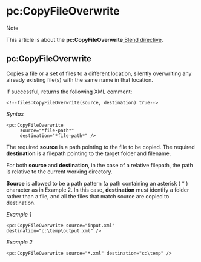 # pc:CopyFileOverwrite



> [!NOTE]
> This article is about the **pc:CopyFileOverwrite**[ Blend directive](/docs/Repositories/Blend%20directives).

## **pc:CopyFileOverwrite**

Copies a file or a set of files to a different location, silently overwriting any already existing file(s) with the same name in that location.

If successful, returns the following XML comment:

```language-xml
<!--files:CopyFileOverwrite(source, destination) true-->
```

*Syntax*

```
<pc:CopyFileOverwrite
     source="*file-path*"
     destination="*file-path*" />
```

The required **source** is a path pointing to the file to be copied. The required **destination** is a filepath pointing to the target folder and filename.

For both **source** and **destination**, in the case of a relative filepath, the path is relative to the current working directory.

**Source** is allowed to be a path pattern (a path containing an asterisk ( * ) character as in Example 2. In this case, **destination** must identify a folder rather than a file, and all the files that match source are copied to destination.

*Example 1*

```language-xml
<pc:CopyFileOverwrite source="input.xml" destination="c:\temp\output.xml" />
```

*Example 2*

```language-xml
<pc:CopyFileOverwrite source="*.xml" destination="c:\temp" />
```

 